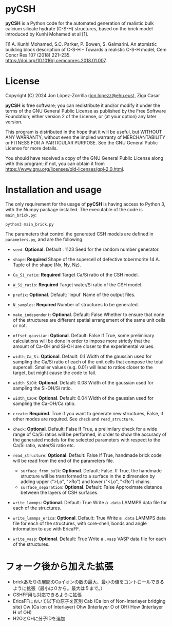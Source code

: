 # pyCSH

**pyCSH** is a  Python code for the automated generation of realistic bulk calcium silicate hydrate (C-S-H) structures, based on the brick model introduced by Kunhi Mohamed et al [1].

[1] A. Kunhi Mohamed, S.C. Parker, P. Bowen, S. Galmarini. An atomistic building block description of C-S-H -  Towards a realistic C-S-H model, Cem Concr Res 107 (2018) 221–235. https://doi.org/10.1016/j.cemconres.2018.01.007.

# License
 
Copyright (C) 2024  Jon López-Zorrilla (jon.lopezz@ehu.eus), Ziga Casar

**pyCSH** is free software; you can redistribute it and/or modify it under the terms of the GNU General Public License as published by the Free Software Foundation; either version 2 of the License, or (at your option) any later version.

This program is distributed in the hope that it will be useful, but WITHOUT ANY WARRANTY; without even the implied warranty of MERCHANTABILITY or FITNESS FOR A PARTICULAR PURPOSE.  See the GNU General Public License for more details.

You should have received a copy of the GNU General Public License along with this program; if not, you can obtain it from https://www.gnu.org/licenses/old-licenses/gpl-2.0.html.

# Installation and usage

The only requirement for the usage of **pyCSH** is having access to Python 3, with the Numpy package installed. The executable of the code is `main_brick.py`:

	python3 main_brick.py

The parameters that control the generated CSH models are defined in `parameters.py`, and are the following:

 - `seed`: **Optional**. Default : 1123
   Seed for the random number generator.
   
- `shape`: **Required**
  Shape of the supercell of defective tobermorite 14 A. Tuple of the shape (Nx, Ny, Nz).
  
- `Ca_Si_ratio`: **Required**
Target Ca/Si ratio of the CSH model.

- `W_Si_ratio`: **Required**
Target water/Si ratio of the CSH model.

- `prefix`: **Optional**. Default: 'input'
  Name of the output files.
 
- `N_samples`: **Required**
Number of structures to be generated.

- `make_independent`: **Optional**. Default: False
  Whether to ensure that none of the structures are different spatial arrangement of the same unit cells or not.

- `offset_gaussian`: **Optional**. Default: False
  If True, some preliminary calculations will be done in order to impose more strictly that the amount of Ca-OH and Si-OH are closer to the experimental values.

- `width_Ca_Si`: **Optional**. Default: 0.1
Width of the gaussian used for sampling the Ca/Si ratio of each of the unit cells that compose the total supercell.  Smaller values (e.g. 0.01) will  lead to ratios closer to the target, but might cause the code to fail.

- `width_SiOH`: **Optional**. Default: 0.08
Width of the gaussian used for sampling the Si-OH/Si ratio.

- `width_CaOH`: **Optional**. Default: 0.04
Width of the gaussian used for sampling the Ca-OH/Ca ratio.

- `create`: **Required**.
True if you want to generate new structures, False, if other modes are required. See `check` and `read_structure`.

- `check`: **Optional**. Default: False
If True, a prelimilary check for a wide range of Ca/Si ratios will be performed, in order to show the accuracy of the generated models for the selected parameters with respect to the Ca/Si ratio, water/Si ratio etc.

- `read_structure`: **Optional**. Default: False
If True, handmade brick code will be read from the end of the parameters file.
	- `surface_from_bulk`: **Optional**. Default: False.
If True, the handmade structure will be transformed to a surface  in the **z** dimension by adding upper (">Lo", ">Ro") and lower ("<Lo", "<Ro") chains.
	- `surface_separation`: **Optional**. Default: False
	  Approximate distance between the layers of CSH surfaces.
	 
- `write_lammps`: **Optional**. Default: True
Write a `.data` LAMMPS data file for each of the structures. 

- `write_lammps_erica`: **Optional**. Default: True
Write a `.data` LAMMPS data file for each of the structures, with core-shell, bonds and angle information to use with EricaFF.

- `write_vasp`: **Optional**. Default: True
Write a `.vasp` VASP data file for each of the structures.

# フォーク後から加えた拡張
- brickあたりの層間のCaイオンの数の最大、最小の値をコントロールできるように拡張（最小は０から。最大は５まで。）
- CSHFF用も対応できるように拡張
- EricaFFにおいて以下の原子を区別
  Cab (Ca ion of Non-Interlayer bridging site)
  Cw (Ca ion of Interlayer)
  Ohw (Interlayer O of OH)
  How (Interlayer H of OH)
- H2OとOHに分子IDを追加
  
